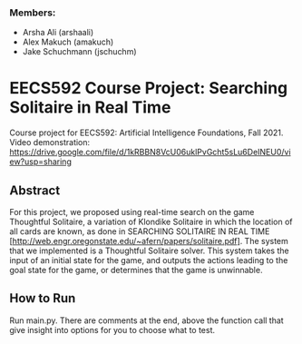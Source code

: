 ### Members:
- Arsha Ali (arshaali)
- Alex Makuch (amakuch)
- Jake Schuchmann (jschuchm)

# EECS592 Course Project: Searching Solitaire in Real Time
Course project for EECS592: Artificial Intelligence Foundations, Fall 2021. Video demonstration: https://drive.google.com/file/d/1kRBBN8VcU06uklPvGcht5sLu6DeINEU0/view?usp=sharing

## Abstract
For this project, we proposed using real-time search on the game Thoughtful Solitaire, a variation of Klondike Solitaire in which the location of all cards are known, as done in SEARCHING SOLITAIRE IN REAL TIME [http://web.engr.oregonstate.edu/~afern/papers/solitaire.pdf]. 
The system that we implemented is a Thoughtful Solitaire solver. This system takes the input of an initial state for the game, and outputs the actions leading to the goal state for the game, or determines that the game is unwinnable.

## How to Run

Run main.py. There are comments at the end, above the function call that give insight into options for you to choose what to test.




